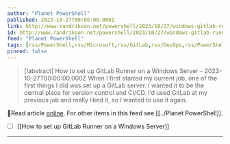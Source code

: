 ```yaml
---
author: "Planet PowerShell"
published: 2023-10-27T00:00:00.000Z
link: http://www.randriksen.net/powershell/2023/10/27/windows-gitlab-runner-setup.html
id: http://www.randriksen.net/powershell/2023/10/27/windows-gitlab-runner-setup
feed: "Planet PowerShell"
tags: [rss/PowerShell,rss/Microsoft,rss/GitLab,rss/DevOps,rss/PowerShell]
pinned: false
---
```

> [!abstract] How to set up GitLab Runner on a Windows Server - 2023-10-27T00:00:00.000Z
> When I first started my current job, one of the first things I did was set up a GitLab server. I wanted it to be the central place for version control and CI/CD. I’d used GitLab at my previous job and really liked it, so I wanted to use it again.

🔗Read article [online](http://www.randriksen.net/powershell/2023/10/27/windows-gitlab-runner-setup.html). For other items in this feed see [[../Planet PowerShell]].

- [ ] [[How to set up GitLab Runner on a Windows Server]]
- - -

